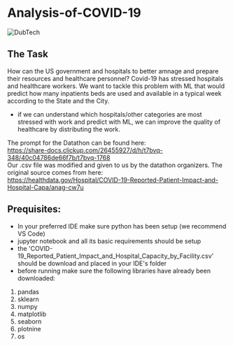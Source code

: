 # Analysis-of-COVID-19

![DubTech](https://user-images.githubusercontent.com/70782025/219906679-e85df818-f114-4773-b4b4-a22b6edea621.png)


## The Task
How can the US government and hospitals to better amnage and prepare their resources and healthcare personnel?
Covid-19 has stressed hospitals and healthcare workers. We want to tackle this problem with ML that would predict how many inpatients beds are used and available in a typical week according to the State and the City. 
- if we can understand which hospitals/other categories are most stressed with work and predict with ML, we can improve the quality of healthcare by distributing the work. 

The prompt for the Datathon can be found here: 
<br>
https://share-docs.clickup.com/26455927/d/h/t7bvq-348/40c04786de66f7b/t7bvq-1768
<br>
Our .csv file was modified and given to us by the datathon organizers. The original source comes from here: 
<br>
https://healthdata.gov/Hospital/COVID-19-Reported-Patient-Impact-and-Hospital-Capa/anag-cw7u

## Prequisites:
- In your preferred IDE make sure python has been setup (we recommend VS Code)
- jupyter notebook and all its basic requirements should be setup
- the 'COVID-19_Reported_Patient_Impact_and_Hospital_Capacity_by_Facility.csv' should be download and placed in your IDE's folder
- before running make sure the following libraries have already been downloaded:
1. pandas
2. sklearn
3. numpy
4. matplotlib
5. seaborn
6. plotnine
7. os


